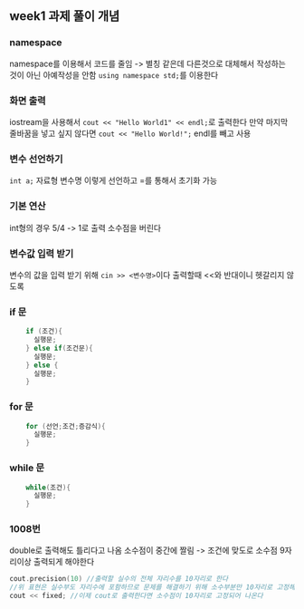 ## week1 과제 풀이 개념
### namespace
namespace를 이용해서 코드를 줄임 -> 별칭 같은데 다른것으로 대체해서 작성하는 것이 아닌 아예작성을 안함
`using namespace std;`를 이용한다
&nbsp;
### 화면 출력
iostream을 사용해서
`cout << "Hello World1" << endl;`로 출력한다 만약 마지막 줄바꿈을 넣고 싶지 않다면 `cout << "Hello World!";` endl를 빼고 사용
&nbsp;
### 변수 선언하기
`int a;` 자료형 변수명 이렇게 선언하고 =를 통해서 초기화 가능
&nbsp;
### 기본 연산
int형의 경우 5/4 -> 1로 출력 소수점을 버린다
&nbsp;
### 변수값 입력 받기
변수의 값을 입력 받기 위해 `cin >> <변수명>`이다 출력할때 <<와 반대이니 헷갈리지 않도록
&nbsp;
### if 문
``` cpp
    if (조건){
      실행문;
    } else if(조건문){
      실행문;
    } else {
      실행문;
    }
```
    
### for 문
``` cpp
    for (선언;조건;증감식){
      실행문;
    }
```
### while 문
``` cpp
    while(조건){
      실행문;
    }
```
### 1008번
double로 출력해도 틀리다고 나옴
소수점이 중간에 짤림 -> 조건에 맞도로 소수점 9자리이상 출력되게 해야한다
``` cpp
cout.precision(10) //출력할 실수의 전체 자리수를 10자리로 한다
//위 표현은 실수부도 자리수에 포함하므로 문제를 해결하기 위해 소수부분만 10자리로 고정해야한다
cout << fixed; //이제 cout로 출력한다면 소수점이 10자리로 고정되어 나온다
```


